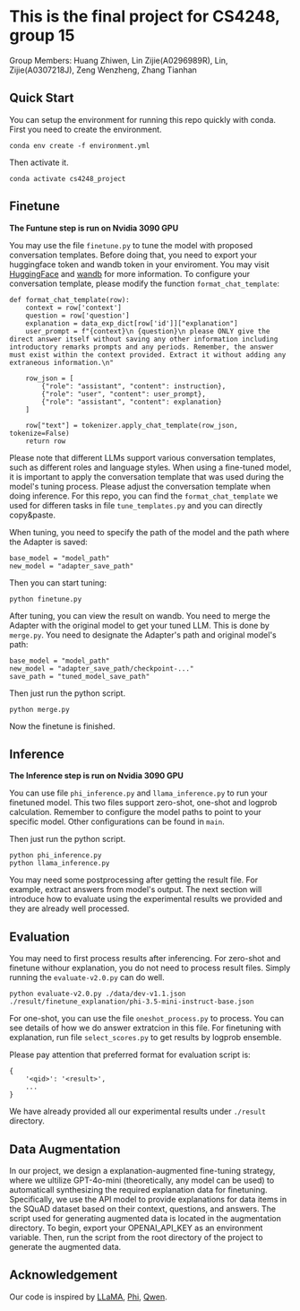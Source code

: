 # This is the final project for CS4248, group 15

Group Members:
Huang Zhiwen, Lin Zijie(A0296989R), Lin, Zijie(A0307218J), Zeng Wenzheng, Zhang Tianhan

## Quick Start

You can setup the environment for running this repo quickly with conda. First you need to create the environment.

```
conda env create -f environment.yml
```

Then activate it.

```
conda activate cs4248_project
```

## Finetune

**The Funtune step is run on Nvidia 3090 GPU**

You may use the file `finetune.py` to tune the model with proposed conversation templates. Before doing that, you need
to export your huggingface token and wandb token in your enviroment. You may visit [HuggingFace](https://huggingface.co)
and [wandb](https://wandb.ai) for more information. To configure your conversation template, please modify the
function `format_chat_template`:

```
def format_chat_template(row):
    context = row['context']
    question = row['question']
    explanation = data_exp_dict[row['id']]["explanation"]
    user_prompt = f"{context}\n {question}\n please ONLY give the direct answer itself without saving any other information including introductory remarks prompts and any periods. Remember, the answer must exist within the context provided. Extract it without adding any extraneous information.\n"
    
    row_json = [
        {"role": "assistant", "content": instruction},
        {"role": "user", "content": user_prompt},
        {"role": "assistant", "content": explanation}
    ]

    row["text"] = tokenizer.apply_chat_template(row_json, tokenize=False)
    return row
```

Please note that different LLMs support various conversation templates, such as different roles and language styles.
When using a fine-tuned model, it is important to apply the conversation template that was used during the model's
tuning process. Please adjust the conversation template when doing inference. For this repo, you can find
the `format_chat_template` we used for differen tasks in file `tune_templates.py` and you can directly copy&paste.

When tuning, you need to specify the path of the model and the path where the Adapter is saved:

```
base_model = "model_path"
new_model = "adapter_save_path"
```

Then you can start tuning:

```
python finetune.py
```

After tuning, you can view the result on wandb. You need to merge the Adapter with the original model to get your tuned
LLM. This is done by `merge.py`. You need to designate the Adapter's path and original model's path:

```
base_model = "model_path"
new_model = "adapter_save_path/checkpoint-..."
save_path = "tuned_model_save_path"
```

Then just run the python script.

```
python merge.py
```

Now the finetune is finished.

## Inference

**The Inference step is run on Nvidia 3090 GPU**

You can use file `phi_inference.py` and `llama_inference.py` to run your finetuned model. This two files support
zero-shot, one-shot and logprob calculation. Remember to configure the model paths to point to your specific model.
Other configurations can be found in `main`.

Then just run the python script.

```
python phi_inference.py
python llama_inference.py
```

You may need some postprocessing after getting the result file. For example, extract answers from model's output. The
next section will introduce how to evaluate using the experimental results we provided and they are already well
processed.

## Evaluation

You may need to first process results after inferencing. For zero-shot and finetune withour explanation, you do not need
to process result files. Simply running the `evaluate-v2.0.py` can do well.

```
python evaluate-v2.0.py ./data/dev-v1.1.json ./result/finetune_explanation/phi-3.5-mini-instruct-base.json
```

For one-shot, you can use the file `oneshot_process.py` to process. You can see details of how we do answer extratcion
in this file. For finetuning with explanation, run file `select_scores.py` to get results by logprob ensemble.

Please pay attention that preferred format for evaluation script is:

```
{
    '<qid>': '<result>',
    ...
}
```

We have already provided all our experimental results under `./result` directory.

## Data Augmentation

In our project, we design a explanation-augmented fine-tuning strategy, where we ultilize GPT-4o-mini (theoretically,
any model can be used) to automaticall synthesizing the required explanation data for finetuning. Specifically, we use the API model to provide explanations for
data items in the SQuAD dataset based on their context, questions, and answers. The script used for generating augmented
data is located in the augmentation directory. To begin, export your OPENAI_API_KEY as an environment variable. Then,
run the script from the root directory of the project to generate the augmented data.

## Acknowledgement

Our code is inspired by [LLaMA](https://github.com/meta-llama/llama3), [Phi](https://github.com/microsoft/Phi-3CookBook), [Qwen](https://github.com/QwenLM/Qwen2.5).